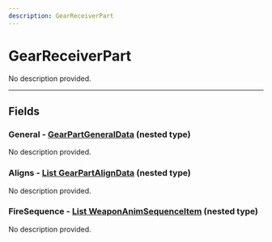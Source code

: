 ```yaml
---
description: GearReceiverPart
---
```


# GearReceiverPart

No description provided.

***

## Fields

### General - [GearPartGeneralData](../nested-types/GearPartGeneralData.md) (nested type)

No description provided.

### Aligns - [List GearPartAlignData](../nested-types/GearPartAlignData.md) (nested type)

No description provided.

### FireSequence - [List WeaponAnimSequenceItem](../nested-types/WeaponAnimSequenceItem.md) (nested type)

No description provided.
